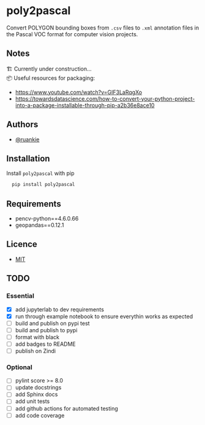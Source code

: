 # poly2pascal
Convert POLYGON bounding boxes from `.csv` files to `.xml` annotation files in the Pascal VOC format for computer vision projects.

## Notes
🏗️ Currently under construction... <br>
📦 Useful resources for packaging: 
- https://www.youtube.com/watch?v=GIF3LaRqgXo
- https://towardsdatascience.com/how-to-convert-your-python-project-into-a-package-installable-through-pip-a2b36e8ace10

## Authors
- [@ruankie](https://www.github.com/ruankie)

## Installation
Install `poly2pascal` with pip
```bash
  pip install poly2pascal
```

## Requirements
* pencv-python==4.6.0.66
* geopandas==0.12.1

## Licence
* [MIT](./LICENSE)

## TODO
### Essential
- [x] add jupyterlab to dev requirements
- [x] run through example notebook to ensure everythin works as expected
- [ ] build and publish on pypi test
- [ ] build and publish to pypi
- [ ] format with black
- [ ] add badges to README
- [ ] publish on Zindi

### Optional
- [ ] pylint score >= 8.0
- [ ] update docstrings
- [ ] add Sphinx docs
- [ ] add unit tests
- [ ] add github actions for automated testing
- [ ] add code coverage